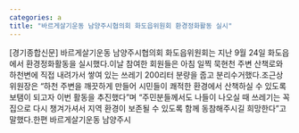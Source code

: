 ```yaml
---
categories: a
title: "바르게살기운동 남양주시협의회 화도읍위원회 환경정화활동 실시"
---
```

[경기종합신문] 바르게살기운동 남양주시협의회 화도읍위원회는 지난 9월 24일 화도읍에서 환경정화활동을 실시했다.이날 참여한 회원들은 아침 일찍 묵현천 주변 산책로와 하천변에 직접 내려가서 쌓여 있는 쓰레기 200리터 분량을 줍고 분리수거했다.조근상 위원장은 “하천 주변을 깨끗하게 만들어 시민들이 쾌적한 환경에서 산책하실 수 있도록 보탬이 되고자 이번 활동을 추진했다”며 “주민분들께서도 나들이 나오실 때 쓰레기는 꼭 집으로 다시 챙겨가셔서 지역 환경이 보존될 수 있도록 함께 동참해주시길 희망한다”고 말했다.한편 바르게살기운동 남양주시